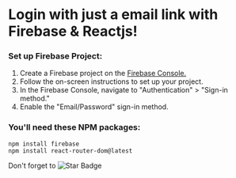 # Login with just a email link with Firebase & Reactjs! 

### Set up Firebase Project:

1. Create a Firebase project on the <a href="https://console.firebase.google.com/">Firebase Console. </a>
2. Follow the on-screen instructions to set up your project.
3. In the Firebase Console, navigate to "Authentication" > "Sign-in method."
4. Enable the "Email/Password" sign-in method.



### You'll need these NPM packages:
```
npm install firebase
npm install react-router-dom@latest
```

Don't forget to ![Star Badge](https://img.shields.io/static/v1?label=%F0%9F%8C%9F&message=If%20Useful&style=style=flat&color=BC4E99)

